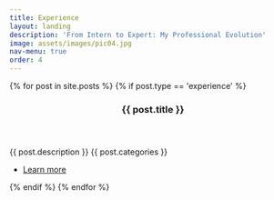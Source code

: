 ```yaml
---
title: Experience
layout: landing
description: 'From Intern to Expert: My Professional Evolution'
image: assets/images/pic04.jpg
nav-menu: true
order: 4
---
```


<!-- Main -->
<div id="main">

<!-- Two -->
<section id="two" class="spotlights">
	{% for post in site.posts %}
		{% if post.type == 'experience' %}
			<section>
				<div class="thumbnail">
					<a href="{{ site.baseurl }}{{ post.url }}" class="image">
						<img src="{% link {{ post.image }} %}" alt="" data-position="center center" />
					</a>
				</div>
				<div class="content">
					<div class="inner">
						<header class="major">
							<h3>{{ post.title }}</h3>
						</header>
						<p>{{ post.description }} {{ post.categories }}</p>
						<ul class="actions">
							<li><a href="{{ site.baseurl }}{{ post.url }}" class="button">Learn more</a></li>
						</ul>
					</div>
				</div>
			</section>
		{% endif %}
	{% endfor %}
</section>

</div>